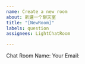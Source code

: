 ```yaml
---
name: Create a new room
about: 新建一个聊天室
title: "[NewRoom]"
labels: question
assignees: LightChatRoom

---
```


Chat Room Name:
Your Email:
